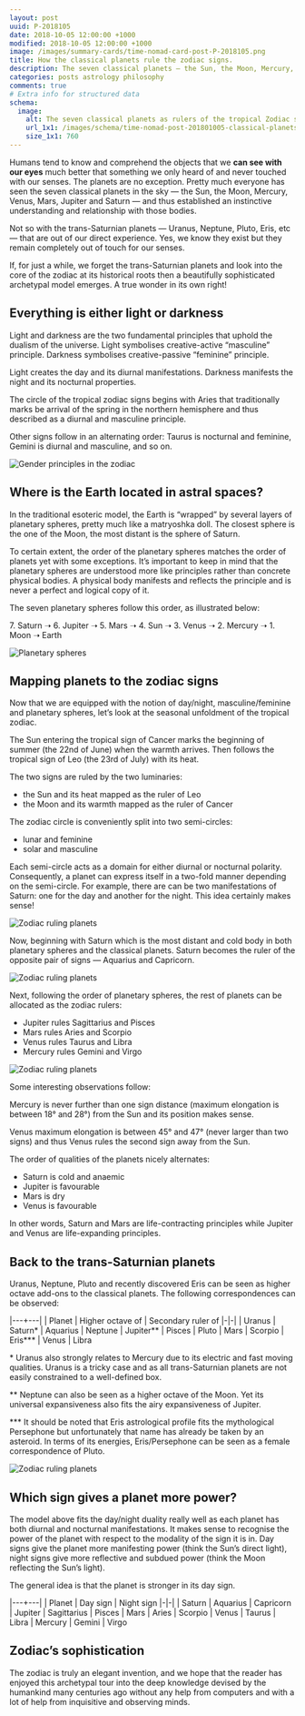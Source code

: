 ```yaml
---
layout: post
uuid: P-2018105
date: 2018-10-05 12:00:00 +1000
modified: 2018-10-05 12:00:00 +1000
image: /images/summary-cards/time-nomad-card-post-P-2018105.png
title: How the classical planets rule the zodiac signs.
description: The seven classical planets — the Sun, the Moon, Mercury, Venus, Mars, Jupiter and Saturn — and their relationship to the signs of the zodiac present a surprisingly beautifully sophisticated model.
categories: posts astrology philosophy
comments: true
# Extra info for structured data
schema:
  image:
    alt: The seven classical planets as rulers of the tropical Zodiac signs
    url_1x1: /images/schema/time-nomad-post-201801005-classical-planets-rule-zodiac-1x1.jpg
    size_1x1: 760
---
```


Humans tend to know and comprehend the objects that we **can see with our eyes** much better that something we only heard of and never touched with our senses. The planets are no exception. Pretty much everyone has seen the seven classical planets in the sky  — the Sun, the Moon, Mercury, Venus, Mars, Jupiter and Saturn — and thus established an instinctive understanding and relationship with those bodies.

Not so with the trans-Saturnian planets — Uranus, Neptune, Pluto, Eris, etc — that are out of our direct experience. Yes, we know they exist but they remain completely out of touch for our senses.

If, for just a while, we forget the trans-Saturnian planets and look into the core of the zodiac at its historical roots then a beautifully sophisticated archetypal model emerges. A true wonder in its own right!

## Everything is either light or darkness

Light and darkness are the two fundamental principles that uphold the dualism of the universe. Light symbolises creative-active “masculine” principle. Darkness symbolises creative-passive “feminine” principle.

Light creates the day and its diurnal manifestations. Darkness manifests the night and its nocturnal properties.

The circle of the tropical zodiac signs begins with Aries that traditionally marks be arrival of the spring in the northern hemisphere and thus described as a diurnal and masculine principle.

Other signs follow in an alternating order: Taurus is nocturnal and feminine, Gemini is diurnal and masculine, and so on.

![Gender principles in the zodiac](/images/illustrations/time-nomad-fig-zodiac-gender.png "Gender principles in the zodiac")

## Where is the Earth located in astral spaces?

In the traditional esoteric model, the Earth is “wrapped” by several layers of planetary spheres, pretty much like a matryoshka doll. The closest sphere is the one of the Moon, the most distant is the sphere of Saturn. 

To certain extent, the order of the planetary spheres matches the order of planets yet with some exceptions. It’s important to keep in mind that the planetary spheres are understood more like principles rather than concrete physical bodies. A physical body manifests and reflects the principle and is never a perfect and logical copy of it.

The seven planetary spheres follow this order, as illustrated below:

7\. Saturn ➝ 6. Jupiter ➝ 5. Mars ➝ 4. Sun ➝ 3. Venus ➝ 2. Mercury ➝ 1. Moon  ➝ Earth

![Planetary spheres](/images/illustrations/time-nomad-fig-planetary-spheres-order.png "Planetary spheres")

## Mapping planets to the zodiac signs

Now that we are equipped with the notion of day/night, masculine/feminine and planetary spheres, let’s look at the seasonal unfoldment of the tropical zodiac.

The Sun entering the tropical sign of Cancer marks the beginning of summer (the 22nd of June) when the warmth arrives. Then follows the tropical sign of Leo (the 23rd of July) with its heat. 

The two signs are ruled by the two luminaries:

* the Sun and its heat mapped as the ruler of Leo 
* the Moon and its warmth mapped as the ruler of Cancer

The zodiac circle is conveniently split into two semi-circles:

* lunar and feminine 
* solar and masculine

Each semi-circle acts as a domain for either diurnal or nocturnal polarity. Consequently, a planet can express itself in a two-fold manner depending on the semi-circle. For example, there are can be two manifestations of Saturn: one for the day and another for the night. This idea certainly makes sense!

<img class="lazyload" data-srcset="/images/illustrations/zodiac-ruling-planets-1.png 1x, /images/illustrations/zodiac-ruling-planets-1@2x.png 2x, /images/illustrations/zodiac-ruling-planets-1@3x.png 3x" alt="Zodiac ruling planets">

Now, beginning with Saturn which is the most distant and cold  body in both planetary spheres and the classical planets. Saturn becomes the ruler of the opposite pair of signs — Aquarius and Capricorn.

<img class="lazyload" data-srcset="/images/illustrations/zodiac-ruling-planets-2.png 1x, /images/illustrations/zodiac-ruling-planets-2@2x.png 2x, /images/illustrations/zodiac-ruling-planets-2@3x.png 3x" alt="Zodiac ruling planets">

Next, following the order of planetary spheres, the rest of planets can be allocated as the zodiac rulers:

* Jupiter rules Sagittarius and Pisces
* Mars rules Aries and Scorpio
* Venus rules Taurus and Libra
* Mercury rules Gemini and Virgo

<img class="lazyload" data-srcset="/images/illustrations/zodiac-ruling-planets-3.png 1x, /images/illustrations/zodiac-ruling-planets-3@2x.png 2x, /images/illustrations/zodiac-ruling-planets-3@3x.png 3x" alt="Zodiac ruling planets">

Some interesting observations follow:

Mercury is never further than one sign distance (maximum elongation is between 18° and 28°) from the Sun and its position makes sense.

Venus maximum elongation is between 45° and 47° (never larger than two signs) and thus Venus rules the second  sign away from the Sun.

The order of qualities of the planets nicely alternates:

* Saturn is cold and anaemic
* Jupiter is favourable
* Mars is dry
* Venus is favourable

In other words, Saturn and Mars are life-contracting principles while Jupiter and Venus are life-expanding principles.

## Back to the trans-Saturnian planets

Uranus, Neptune, Pluto and recently discovered Eris can be seen as higher octave add-ons to the classical planets. The following correspondences can be observed:

|---+---|
| Planet | Higher octave of | Secondary ruler of
|-|-|
| Uranus | Saturn\* | Aquarius
| Neptune | Jupiter** | Pisces
| Pluto | Mars | Scorpio
| Eris*** | Venus | Libra

\* Uranus also strongly relates to Mercury due to its electric and fast moving qualities. Uranus is a tricky case and as all trans-Saturnian planets are not easily constrained to a well-defined box.

** Neptune can also be seen as a higher octave of the Moon. Yet its universal expansiveness also fits the airy expansiveness of Jupiter. 

*** It should be noted that Eris astrological profile fits the mythological Persephone but unfortunately that name has already be taken by an asteroid. In terms of its energies, Eris/Persephone can be seen as a female correspondence of Pluto.

<img class="lazyload" data-srcset="/images/illustrations/zodiac-ruling-planets-4.png 1x, /images/illustrations/zodiac-ruling-planets-4@2x.png 2x, /images/illustrations/zodiac-ruling-planets-4@3x.png 3x" alt="Zodiac ruling planets">

## Which sign gives a planet more power?

The model above fits the day/night duality really well as each planet has both diurnal and nocturnal manifestations. It makes sense to recognise the power of the planet with respect to the modality of the sign it is in. Day signs give the planet more manifesting power (think the Sun’s direct light), night signs give more reflective and subdued power (think the Moon reflecting the Sun’s light).

The general idea is that the planet is stronger in its day sign.

|---+---|
| Planet | Day sign | Night sign
|-|-|
| Saturn | Aquarius | Capricorn
| Jupiter | Sagittarius | Pisces
| Mars | Aries | Scorpio
| Venus | Taurus | Libra
| Mercury | Gemini | Virgo

## Zodiac’s sophistication

The zodiac is truly an elegant invention, and we hope that the reader has enjoyed this archetypal tour into the deep knowledge devised by the humankind many centuries ago without any help from computers and with a lot of help from inquisitive and observing minds.